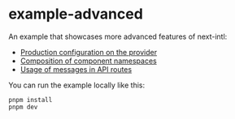 # example-advanced

An example that showcases more advanced features of next-intl:

- [Production configuration on the provider](https://github.com/amannn/next-intl/blob/main/packages/example-advanced/src/pages/_app.tsx)
- [Composition of component namespaces](https://github.com/amannn/next-intl/blob/main/packages/example-advanced/src/pages/index.tsx#L32-L37)
- [Usage of messages in API routes](https://github.com/amannn/next-intl/blob/main/packages/example-advanced/src/pages/api/hello.tsx)


You can run the example locally like this:

```
pnpm install
pnpm dev
```
